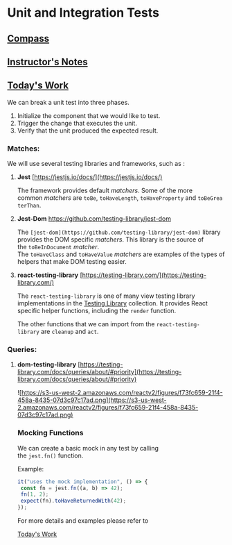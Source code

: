 # Unit and Integration Tests

## [Compass](https://web.compass.lighthouselabs.ca/days/w08d2)

## [Instructor's Notes](https://web.compass.lighthouselabs.ca/activities/1041/lectures/4887)

## [Today's Work](https://github.com/ShuhaoZQGG/scheduler/blob/master/src/components/__tests__/Form.test.js)

We can break a unit test into three phases.

1. Initialize the component that we would like to test.
2. Trigger the change that executes the unit.
3. Verify that the unit produced the expected result.

### Matches:

We will use several testing libraries and frameworks, such as :

1. **Jest** [https://jestjs.io/docs/](https://jestjs.io/docs/) 
    
    The framework provides default *matchers*. Some of the more common *matchers* are `toBe`, `toHaveLength`, `toHaveProperty` and `toBeGreaterThan`.
    
2. **Jest-Dom** https://github.com/testing-library/jest-dom
    
    The `[jest-dom](https://github.com/testing-library/jest-dom)` library provides the DOM specific *matchers*. This library is the source of the `toBeInDocument` *matcher*. The `toHaveClass` and `toHaveValue` *matchers* are examples of the types of helpers that make DOM testing easier.
    
3. **react-testing-library** [https://testing-library.com/](https://testing-library.com/)
    
    The `react-testing-library` is one of many view testing library implementations in the [Testing Library](https://testing-library.com/) collection. It provides React specific helper functions, including the `render` function.
    
    The other functions that we can import from the `react-testing-library` are `cleanup` and `act`.
    

### Queries:

1. **dom-testing-library** [https://testing-library.com/docs/queries/about/#priority](https://testing-library.com/docs/queries/about/#priority)
    
    ![https://s3-us-west-2.amazonaws.com/reactv2/figures/f73fc659-21f4-458a-8435-07d3c97c17ad.png](https://s3-us-west-2.amazonaws.com/reactv2/figures/f73fc659-21f4-458a-8435-07d3c97c17ad.png)
    
    ### Mocking Functions
    
    We can create a basic mock in any test by calling the `jest.fn()` function.
    
    Example:
    
    ```jsx
    it("uses the mock implementation", () => {
     const fn = jest.fn((a, b) => 42);
     fn(1, 2);
     expect(fn).toHaveReturnedWith(42);
    });
    ```
    
    For more details and examples please refer to 
    
    [Today's Work](https://github.com/ShuhaoZQGG/scheduler/blob/master/src/components/__tests__/Form.test.js)